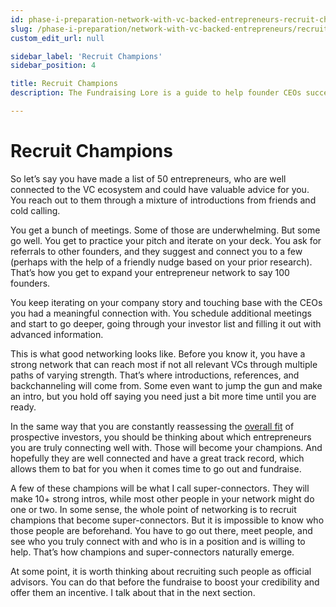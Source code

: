 ```yaml
---
id: phase-i-preparation-network-with-vc-backed-entrepreneurs-recruit-champions
slug: /phase-i-preparation/network-with-vc-backed-entrepreneurs/recruit-champions
custom_edit_url: null

sidebar_label: 'Recruit Champions'
sidebar_position: 4

title: Recruit Champions
description: The Fundraising Lore is a guide to help founder CEOs successfully raise early-stage VC financing from Silicon Valley investors.

---
```


# Recruit Champions

So let’s say you have made a list of 50 entrepreneurs, who are well connected to the VC ecosystem and could have valuable advice for you. You reach out to them through a mixture of introductions from friends and cold calling.

You get a bunch of meetings. Some of those are underwhelming. But some go well. You get to practice your pitch and iterate on your deck. You ask for referrals to other founders, and they suggest and connect you to a few (perhaps with the help of a friendly nudge based on your prior research). That’s how you get to expand your entrepreneur network to say 100 founders.

You keep iterating on your company story and touching base with the CEOs you had a meaningful connection with. You schedule additional meetings and start to go deeper, going through your investor list and filling it out with advanced information.

This is what good networking looks like. Before you know it, you have a strong network that can reach most if not all relevant VCs through multiple paths of varying strength. That’s where introductions, references, and backchanneling will come from. Some even want to jump the gun and make an intro, but you hold off saying you need just a bit more time until you are ready.

In the same way that you are constantly reassessing the [overall fit](/phase-i-preparation/build-pre-qualified-investor-list/essential-investor-qualifications) of prospective investors, you should be thinking about which entrepreneurs you are truly connecting well with. Those will become your champions. And hopefully they are well connected and have a great track record, which allows them to bat for you when it comes time to go out and fundraise. 

A few of these champions will be what I call super-connectors. They will make 10+ strong intros, while most other people in your network might do one or two. In some sense, the whole point of networking is to recruit champions that become super-connectors. But it is impossible to know who those people are beforehand. You have to go out there, meet people, and see who you truly connect with and who is in a position and is willing to help. That’s how champions and super-connectors naturally emerge.

At some point, it is worth thinking about recruiting such people as official advisors. You can do that before the fundraise to boost your credibility and offer them an incentive. I talk about that in the next section.